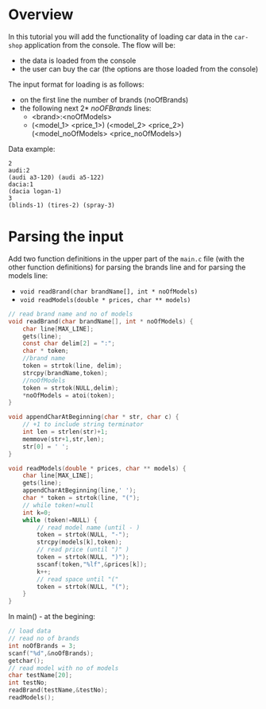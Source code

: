 # Overview
In this tutorial you will add the functionality of loading car data in the `car-shop` application from the console. The flow will be:
* the data is loaded from the console
* the user can buy the car (the options are those loaded from the console)


The input format for loading is as follows:
* on the first line the number of brands (noOfBrands)
* the following next 2* _noOFBrands_ lines:
    * \<brand\>:\<noOfModels\>
    * (<model_1> <price_1>) (<model_2> <price_2>)    (<model_noOfModels> <price_noOfModels>)

Data example:
```
2
audi:2
(audi a3-120) (audi a5-122) 
dacia:1
(dacia logan-1)
3
(blinds-1) (tires-2) (spray-3)
```

# Parsing the input

Add two function definitions in the upper part of the `main.c` file (with the other function definitions) for parsing the brands line and for parsing the models line:
* `void readBrand(char brandName[], int * noOfModels)`
* `void readModels(double * prices, char ** models)`

```c
// read brand name and no of models
void readBrand(char brandName[], int * noOfModels) {
    char line[MAX_LINE];
    gets(line);
    const char delim[2] = ":";
    char * token;
    //brand name
    token = strtok(line, delim);
    strcpy(brandName,token);
    //noOfModels
    token = strtok(NULL,delim);
    *noOfModels = atoi(token);
}

void appendCharAtBeginning(char * str, char c) {
    // +1 to include string terminator
    int len = strlen(str)+1;
    memmove(str+1,str,len);
    str[0] = ' ';
}

void readModels(double * prices, char ** models) {
    char line[MAX_LINE];
    gets(line);
    appendCharAtBeginning(line,' ');
    char * token = strtok(line, "(");
    // while token!=null
    int k=0;
    while (token!=NULL) {
        // read model name (until - )
        token = strtok(NULL, "-");
        strcpy(models[k],token);
        // read price (until ")" )
        token = strtok(NULL, ")");
        sscanf(token,"%lf",&prices[k]);
        k++;
        // read space until "("
        token = strtok(NULL, "(");
    }
}
```

In main() - at the begining:
```c
// load data
// read no of brands
int noOfBrands = 3;
scanf("%d",&noOfBrands);
getchar();
// read model with no of models
char testName[20];
int testNo;
readBrand(testName,&testNo);
readModels();
```
